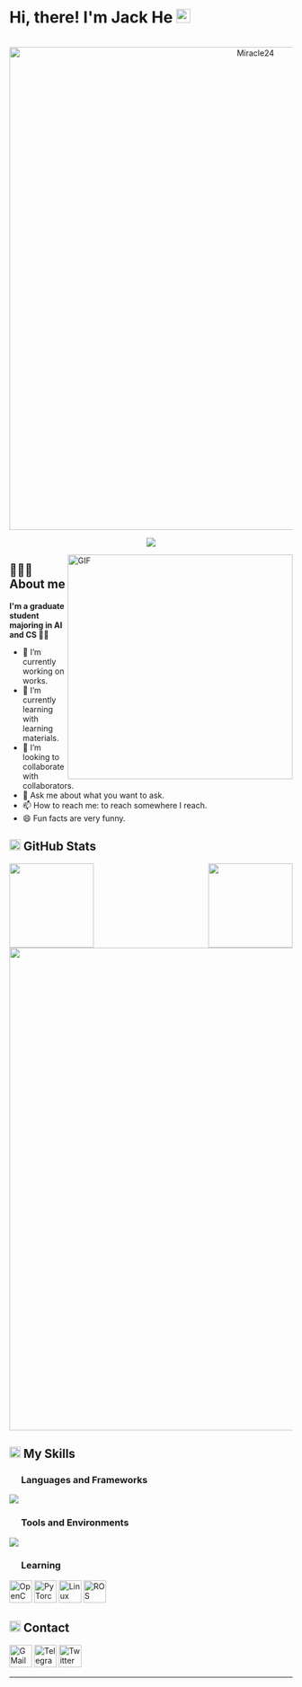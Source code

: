 # Hi, there! I'm Jack He <img src="https://user-images.githubusercontent.com/71177584/204090535-8da76dcf-df5e-44aa-a9e4-f658f051dcff.gif" width="25px" />
<p align="center">
  <br/>
  <img alt="Miracle24" title="Miracle24" src="https://readme-typing-svg.demolab.com?font=Pacifico&size=60&duration=3000&pause=5000&color=FFA140&center=true&vCenter=true&width=900&height=90&lines=miracle24" width="860"/>
</p>

<p align="center">
  <img src="https://komarev.com/ghpvc/?username=miraclehyh&color=orange&style=for-the-badge" />
</p>

<img align="right" alt="GIF" src="https://user-images.githubusercontent.com/71177584/204096985-3846c5d9-9de5-4efb-92d7-a1476013f3bf.gif" width="400" />

## 👨🏻‍💻 About me

**I'm a graduate student majoring in AI and CS 👨‍🎓**
- 🔭 I’m currently working on works.
- 🌱 I’m currently learning with learning materials.
- 👯 I’m looking to collaborate with collaborators.
- 💬 Ask me about what you want to ask.
- 📫 How to reach me: to reach somewhere I reach.
- 😄 Fun facts are very funny.

## <img src="https://media.giphy.com/media/WUlplcMpOCEmTGBtBW/giphy.gif" height="20" /> GitHub Stats

<p> 
  <img align="left" src="https://github-readme-stats.vercel.app/api?username=miraclehyh&show_icons=true&theme=flag-india&hide_border=true&include_all_commits=true&count_private=true" height="150" />
  <img align="right" src="https://github-readme-stats.vercel.app/api/top-langs/?username=miraclehyh&theme=flag-india&layout=compact&hide_border=true&langs_count=5&hide=makefile,cmake" height="150" />
</p>
<p align="center"> 
  <img src="https://github-profile-trophy.vercel.app/?username=miraclehyh&theme=flat&column=-1&no-frame=true" width="860"/>
</p>

## <img src="https://img.icons8.com/dusk/64/null/development-skill.png" height="20" /> My Skills

### <img src="https://img.icons8.com/dusk/64/null/program.png" height="17" /> Languages and Frameworks

<p align="left"> 
  <img src="https://skillicons.dev/icons?i=cpp,py,qt,pytorch,html,js,css,nginx,django,flask,bootstrap,jquery,vue,md,latex&theme=light&perline=20" />
</p>

### <img src="https://img.icons8.com/dusk/64/null/maintenance.png" height="17" /> Tools and Environments

<p align="left"> 
  <img src="https://skillicons.dev/icons?i=arduino,raspberrypi,wordpress,androidstudio,docker,git,github,linux,matlab,mysql,nodejs,&theme=light&perline=20" />
</p>

### <img src="https://img.icons8.com/dusk/64/null/learn-more.png" height="17" /> Learning

<p align="left"> 
  <img alt="OpenCV" title="OpenCV" src="https://user-images.githubusercontent.com/71177584/204132497-f1a9b519-74eb-4e99-b42e-205e5fa2a91e.svg" width="40"/>
  <img alt="PyTorch" title="PyTorch" src="https://user-images.githubusercontent.com/71177584/204132719-1504e069-76d8-4b82-87e8-60493f0c99c2.svg" width="40"/>
  <img alt="Linux" title="Linux" src="https://user-images.githubusercontent.com/71177584/204132831-b59ba588-022a-475d-a2da-4e72fb8349cc.svg" width="40"/>
  <img alt="ROS" title="ROS" src="https://user-images.githubusercontent.com/71177584/204132833-1fbf62e3-b879-452e-916b-8ac865902eb8.svg" width="40"/>
</p>

## <img src="https://img.icons8.com/dusk/64/null/share-2.png" height="20" /> Contact

<a href="mailto:miracle20001110@gmail.com" target="_blank"><img alt="GMail" title="GMail" src="https://img.icons8.com/dusk/64/null/gmail.png" width="40"></a>
<a href="https://t.me/Miracle996" target="_blank"><img alt="Telegram" title="Telegram" src="https://img.icons8.com/dusk/64/null/telegram-app.png" width="40"></a>
<a href="https://twitter.com/Miracle111024" target="_blank"><img alt="Twitter" title="Twitter" src="https://img.icons8.com/dusk/64/null/twitter-circled.png" width="40"></a>

---

